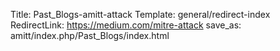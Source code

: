 Title: Past_Blogs-amitt-attack
Template: general/redirect-index
RedirectLink: https://medium.com/mitre-attack
save_as: amitt/index.php/Past_Blogs/index.html
